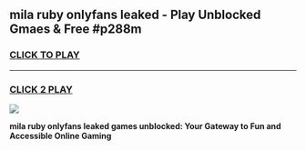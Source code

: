
## mila ruby onlyfans leaked - Play Unblocked Gmaes & Free #p288m
<h3>
<a href="https://premium.freeplayer.one?title=mila_ruby_onlyfans_leaked&ref=03M">CLICK TO PLAY</a></h3>
<hr>

<h3>
<a href="https://premium.freeplayer.one?title=mila_ruby_onlyfans_leaked&ref=03M">CLICK 2 PLAY</a>
  
</h3>

<a href="https://premium.freeplayer.one?title=mila_ruby_onlyfans_leaked&ref=03M"><img src="https://clearcache.store/games.png"></a>


**mila ruby onlyfans leaked games unblocked: Your Gateway to Fun and Accessible Online Gaming**
